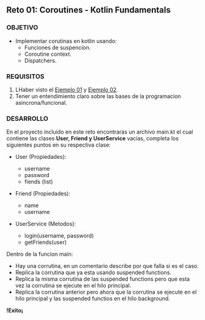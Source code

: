 ## Reto 01: Coroutines - Kotlin Fundamentals

### OBJETIVO 

- Implementar corutinas en kotlin usando:
	- Funciones de suspencion.
	- Coroutine context.
	- Dispatchers.

### REQUISITOS 

1. LHaber visto el [Ejemplo 01](/../../tree/master/Sesion-08/Ejemplo-01/) y [Ejemplo 02](/../../tree/master/Sesion-08/Ejemplo-02/).
2. Tener un entendimiento claro sobre las bases de la programacion asincrona/funcional.

### DESARROLLO

En el proyecto incluido en este reto encontraras un archivo main.kt el cual contiene las clases **User, Friend y UserService** vacias, completa los siguientes puntos en su respectiva clase:

- User (Propiedades):
	- username
	- password
	- fiends (list)

- Friend (Propiedades):
	- name
	- username

- UserService (Metodos):
	- login(username, password)
	- getFriends(user)

Dentro de la funcion main:

- Hay una corrutina, en un comentario describe por que falla si es el caso.
- Replica la corrutina que ya esta usando suspended functions.
- Replica la misma corrutina de las suspended functions pero que esta vez la corrutina se ejecute en el hilo principal.
- Replica la corrutina anterior pero ahora que la corrutina se ejecute en el hilo principal y las suspended functios en el hilo background.

**!Exito¡**


